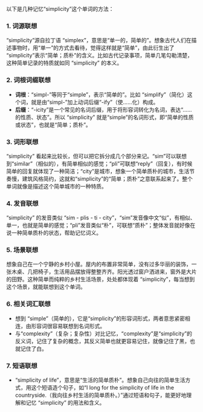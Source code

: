 以下是几种记忆“simplicity”这个单词的方法：

### 1. 词源联想
“simplicity”源自拉丁语 “simplex”，意思是“单一的，简单的”。想象古代人们在描述事物时，用“单一”的方式去看待，觉得这样就是“简单”，由此衍生出了 “simplicity”表示“简单；质朴”的含义。比如古代记录事项，简单几笔勾勒清楚，这种简单记录的特质就如同 “simplicity” 的本义。

### 2. 词根词缀联想
 - **词根**：“simpl-”等同于“simple”，表示“简单的”。比如 “simplify”（简化）这个词，就是由“simpl-”加上动词后缀“-ify”（使……化）构成。
 - **后缀**：“-icity”是一个常见的名词后缀，用于将形容词转化为名词，表达“……的性质、状态”。所以 “simplicity” 就是“simple”的名词形式，即“简单的性质或状态”，也就是“简单；质朴”。

### 3. 词形联想
“simplicity” 看起来比较长，但可以把它拆分成几个部分来记。“sim”可以联想到“similar”（相似的），有简单相似的感觉；“pli”可联想“reply”（回复），有时候简单的回复就体现了一种简洁；“city”是城市，想象一个简单质朴的城市，生活节奏慢，建筑风格简约，这就和“simplicity”的“简单；质朴”之意联系起来了。整个单词就像是描述这个简单城市的一种特质。

### 4. 发音联想
“simplicity” 的发音类似 “sim - plis - ti - city”，“sim”发音像中文“似”，有相似、单一，也就是简单的感觉；“pli”发音类似“朴”，可联想“质朴”；整体发音就好像在说一种简单质朴的状态，帮助记忆词义。

### 5. 场景联想
想象自己在一个宁静的乡村小屋。屋内的布置非常简单，没有过多华丽的装饰，一张木桌、几把椅子，生活用品摆放得整整齐齐。阳光透过窗户洒进来，窗外是大片的田野。这种简单而纯粹的乡村生活场景，处处都体现着 “simplicity”，每当想到这个场景，就能联想到这个单词。

### 6. 相关词汇联想
 - 想到 “simple”（简单的），它是“simplicity”的形容词形式，两者意思紧密相连，由形容词很容易联想到名词形式。
 - 与“complexity”（复杂；复杂性）对比记忆，“complexity”是“simplicity”的反义词，记住了复杂的概念，其反义简单也就更容易记住，就像记住了黑，也就记住了白。

### 7. 短语联想
 - “simplicity of life”，意思是“生活的简单质朴”。想象自己向往的简单生活方式，用这个短语造个句子，如“I long for the simplicity of life in the countryside.（我向往乡村生活的简单质朴。）”通过短语和句子，能更好地理解和记忆 “simplicity” 的用法和含义。 